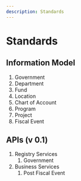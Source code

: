 ```yaml
---
description: Standards
---
```


# Standards

## Information Model

1. Government
2. Department
3. Fund
4. Location
5. Chart of Account
6. Program
7. Project
8. Fiscal Event

## APIs \(v 0.1\)

1. Registry Services
   1. Government
2. Business Services
   1. Post Fiscal Event

